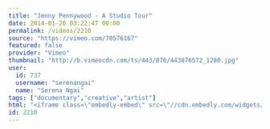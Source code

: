 ```yaml
---
title: "Jenny Pennywood - A Studio Tour"
date: 2014-01-26 03:22:47 00:00
permalink: /videos/2210
source: "https://vimeo.com/70576167"
featured: false
provider: "Vimeo"
thumbnail: "http://b.vimeocdn.com/ts/443/876/443876572_1280.jpg"
user:
  id: 737
  username: "serenangai"
  name: "Serena Ngai"
tags: ["documentary","creative","artist"]
html: "<iframe class=\"embedly-embed\" src=\"//cdn.embedly.com/widgets/media.html?src=http%3A%2F%2Fplayer.vimeo.com%2Fvideo%2F70576167&url=http%3A%2F%2Fvimeo.com%2F70576167&image=http%3A%2F%2Fb.vimeocdn.com%2Fts%2F443%2F876%2F443876572_1280.jpg&key=950020ba825211e1a0764040d3dc5c07&type=text%2Fhtml&schema=vimeo\" width=\"1280\" height=\"720\" scrolling=\"no\" frameborder=\"0\" allowfullscreen></iframe>"
id: 2210
---
```


